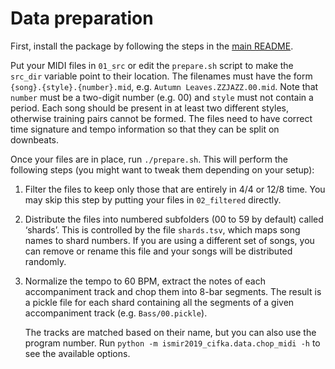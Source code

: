 # Data preparation

First, install the package by following the steps in the [main README](../README.md).

Put your MIDI files in `01_src` or edit the `prepare.sh` script to make the `src_dir` variable point to their location.
The filenames must have the form `{song}.{style}.{number}.mid`, e.g. `Autumn Leaves.ZZJAZZ.00.mid`. Note that `number`
must be a two-digit number (e.g. 00) and `style` must not contain a period. Each song should be present in at least two different styles, otherwise training pairs cannot be formed.
The files need to have correct time signature and tempo information so that they can be split on downbeats.

Once your files are in place, run `./prepare.sh`. This will perform the following steps (you might want to tweak them
depending on your setup):

1. Filter the files to keep only those that are entirely in 4/4 or 12/8 time. You may skip this step by putting your files
   in `02_filtered` directly.
   
2. Distribute the files into numbered subfolders (00 to 59 by default) called ‘shards’. This is controlled by the file
   `shards.tsv`, which maps song names to shard numbers. If you are using a different set of songs, you can remove or rename
   this file and your songs will be distributed randomly.

3. Normalize the tempo to 60 BPM, extract the notes of each accompaniment track and chop them into 8-bar segments. The result
   is a pickle file for each shard containing all the segments of a given accompaniment track (e.g. `Bass/00.pickle`).

   The tracks are matched based on their name, but you can also use the program number.
   Run `python -m ismir2019_cifka.data.chop_midi -h` to see the available options.
